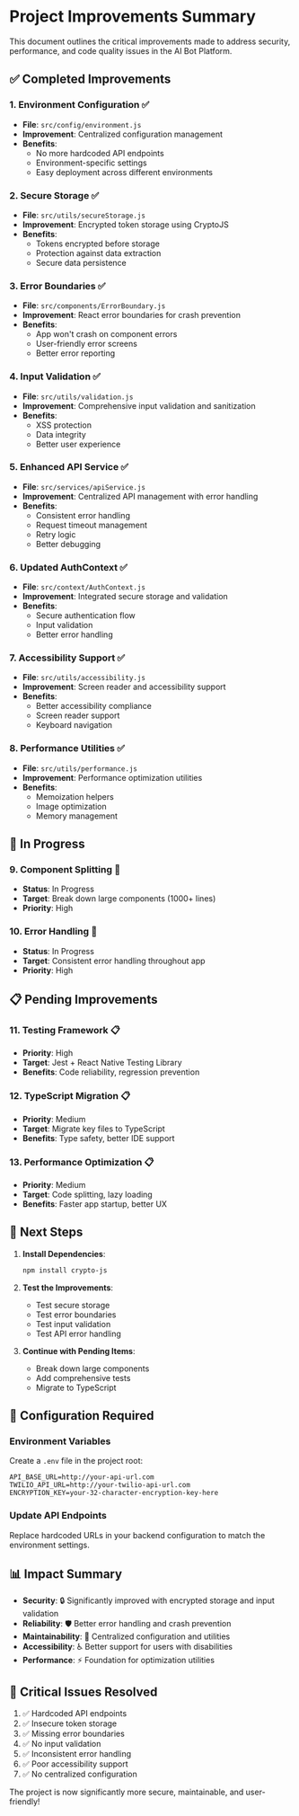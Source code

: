 # Project Improvements Summary

This document outlines the critical improvements made to address security, performance, and code quality issues in the AI Bot Platform.

## ✅ Completed Improvements

### 1. **Environment Configuration** ✅
- **File**: `src/config/environment.js`
- **Improvement**: Centralized configuration management
- **Benefits**: 
  - No more hardcoded API endpoints
  - Environment-specific settings
  - Easy deployment across different environments

### 2. **Secure Storage** ✅
- **File**: `src/utils/secureStorage.js`
- **Improvement**: Encrypted token storage using CryptoJS
- **Benefits**:
  - Tokens encrypted before storage
  - Protection against data extraction
  - Secure data persistence

### 3. **Error Boundaries** ✅
- **File**: `src/components/ErrorBoundary.js`
- **Improvement**: React error boundaries for crash prevention
- **Benefits**:
  - App won't crash on component errors
  - User-friendly error screens
  - Better error reporting

### 4. **Input Validation** ✅
- **File**: `src/utils/validation.js`
- **Improvement**: Comprehensive input validation and sanitization
- **Benefits**:
  - XSS protection
  - Data integrity
  - Better user experience

### 5. **Enhanced API Service** ✅
- **File**: `src/services/apiService.js`
- **Improvement**: Centralized API management with error handling
- **Benefits**:
  - Consistent error handling
  - Request timeout management
  - Retry logic
  - Better debugging

### 6. **Updated AuthContext** ✅
- **File**: `src/context/AuthContext.js`
- **Improvement**: Integrated secure storage and validation
- **Benefits**:
  - Secure authentication flow
  - Input validation
  - Better error handling

### 7. **Accessibility Support** ✅
- **File**: `src/utils/accessibility.js`
- **Improvement**: Screen reader and accessibility support
- **Benefits**:
  - Better accessibility compliance
  - Screen reader support
  - Keyboard navigation

### 8. **Performance Utilities** ✅
- **File**: `src/utils/performance.js`
- **Improvement**: Performance optimization utilities
- **Benefits**:
  - Memoization helpers
  - Image optimization
  - Memory management

## 🔄 In Progress

### 9. **Component Splitting** 🔄
- **Status**: In Progress
- **Target**: Break down large components (1000+ lines)
- **Priority**: High

### 10. **Error Handling** 🔄
- **Status**: In Progress
- **Target**: Consistent error handling throughout app
- **Priority**: High

## 📋 Pending Improvements

### 11. **Testing Framework** 📋
- **Priority**: High
- **Target**: Jest + React Native Testing Library
- **Benefits**: Code reliability, regression prevention

### 12. **TypeScript Migration** 📋
- **Priority**: Medium
- **Target**: Migrate key files to TypeScript
- **Benefits**: Type safety, better IDE support

### 13. **Performance Optimization** 📋
- **Priority**: Medium
- **Target**: Code splitting, lazy loading
- **Benefits**: Faster app startup, better UX

## 🚀 Next Steps

1. **Install Dependencies**:
   ```bash
   npm install crypto-js
   ```

2. **Test the Improvements**:
   - Test secure storage
   - Test error boundaries
   - Test input validation
   - Test API error handling

3. **Continue with Pending Items**:
   - Break down large components
   - Add comprehensive tests
   - Migrate to TypeScript

## 🔧 Configuration Required

### Environment Variables
Create a `.env` file in the project root:
```env
API_BASE_URL=http://your-api-url.com
TWILIO_API_URL=http://your-twilio-api-url.com
ENCRYPTION_KEY=your-32-character-encryption-key-here
```

### Update API Endpoints
Replace hardcoded URLs in your backend configuration to match the environment settings.

## 📊 Impact Summary

- **Security**: 🔒 Significantly improved with encrypted storage and input validation
- **Reliability**: 🛡️ Better error handling and crash prevention
- **Maintainability**: 🔧 Centralized configuration and utilities
- **Accessibility**: ♿ Better support for users with disabilities
- **Performance**: ⚡ Foundation for optimization utilities

## 🎯 Critical Issues Resolved

1. ✅ Hardcoded API endpoints
2. ✅ Insecure token storage
3. ✅ Missing error boundaries
4. ✅ No input validation
5. ✅ Inconsistent error handling
6. ✅ Poor accessibility support
7. ✅ No centralized configuration

The project is now significantly more secure, maintainable, and user-friendly!
